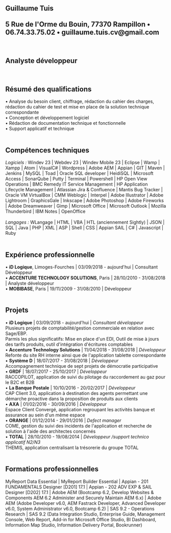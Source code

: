 <!-- <!DOCTYPE html> -->
<html lang="fr">
<head>
	<link href="//maxcdn.bootstrapcdn.com/font-awesome/4.2.0/css/font-awesome.min.css" rel="stylesheet">
	<link rel="stylesheet" href="../UI-Flag-master/flag.css">
</head>
<body>

<h2>Guillaume Tuis <br /><br />
5 Rue de l'Orme du Bouin, 77370 Rampillon &bull; 06.74.33.75.02 &bull; guillaume.tuis.cv@gmail.com</h2>
<br />

<h2>Analyste d&eacute;veloppeur</h2>
<br />

<h2>R&eacute;sum&eacute; des qualifications</h2>
&bull; Analyse du besoin client, chiffrage, rédaction du cahier des charges, rédaction du cahier de test et mise en place de la solution technique correspondante <br />
&bull; Conception et d&eacute;veloppement logiciel <br />
&bull; R&eacute;daction de documentation technique et fonctionnelle <br />
&bull; Support applicatif et technique 
<br />
<br />

<h2>Comp&eacute;tences techniques</h2>
<i>Logiciels : </i>Windev 23 | Webdev 23 | Windev Mobile 23 | Eclipse | Wamp |  Xampp | Atom | VisualC# | Wordpress | Adobe AEM | Appian | GIT | Maven | Jenkins | MySQL | Toad | Oracle SQL developer | HeidiSQL | Microsoft Access | SonarQube | Putty | Terminal | Powershell | HP Open View Operations | BMC Remedy IT Service Management | HP Application Lifecycle Management | Atlassian Jira & Confluence | Mantis Bug Tracker | Oracle VM VirtualBox | CMM Weblogic | Interpel | Adobe Illustrator | Adobe Lightroom |  GraphicsGale | Inkscape | Adobe Photoshop | Adobe Fireworks | Adobe Dreamweaver | Gimp | Microsoft Office | Microsoft Outlook | Mozilla Thunderbird | IBM Notes | OpenOffice <br /><br />
<i>Langages : </i>WLangage | HTML | VBA | HTL (anciennement Sightly) | JSON | SQL | Java | PHP | XML | ASP | Shell | CSS | Appian SAIL | C# | Javascript | Ruby
<br />
<br />

<h2>Exp&eacute;rience professionnelle</h2>
&bull; <b>iD Logique</b>, Limoges-Fourches | 03/09/2018 - aujourd'hui | Consultant D&eacute;veloppeur <br />
&bull; <b>ACCENTURE TECHNOLOGY SOLUTIONS</b>, Paris | 28/10/2010 - 31/08/2018 | Analyste d&eacute;veloppeur <br />
&bull; <b>MOBIBASE</b>, Paris | 19/11/2009 - 31/08/2010 | D&eacute;veloppeur
<br />
<br />

<h2>Projets</h2>
&bull; <b>iD Logique</b> | 03/09/2018 - aujourd'hui | <i>Consultant d&eacute;veloppeur</i> <br />
Plusieurs projets de comptabilité/gestion commerciale en relation avec Sage/EBP. <br />
Parmis les plus significatifs: Mise en place d'un EDI, Outil de mise à jours des tarifs produits, outil d'intégration d'écritures comptables<br />
&bull; <b>Accenture Technology Solutions</b> | 11/04/2018 - 31/08/2018 | <i>D&eacute;veloppeur</i> <br />
Refonte du site RH interne ainsi que de l&apos;application tablette correspondante <br />
&bull; <b>Syst&egrave;me D</b> | 18/07/2017 - 31/08/2018 | <i>D&eacute;veloppeur</i> <br />
Accompagnement technique de sept projets de d&eacute;mocratie participative <br />
&bull; <b>GRDF</b> | 18/07/2017 - 25/10/2017 | <i>D&eacute;veloppeur</i> <br />
RACCOPILOT, application de suivi du pilotage du raccordement au gaz pour le B2C et B2B <br />
&bull; <b>La Banque Postale</b> | 10/10/2016 - 20/02/2017 | <i>D&eacute;veloppeur</i> <br />
CAP Client 3.0, application &agrave; destination des agents permettant une démarche proactive dans la proposition de produits aux clients <br />
&bull; <b>AXA</b> | 01/02/2016 - 30/09/2016 | <i>D&eacute;veloppeur</i> <br />
Espace Client Converg&eacute;, application regroupant les activit&eacute;s banque et assurance au sein d&apos;un m&ecirc;me espace <br />
&bull; <b>ORANGE</b> | 01/12/2014 - 29/01/2016 | <i>Defect manager</i> <br />
COME, gestion du suivi des incidents de l&apos;application et recherche de solution &agrave; l&apos;aide des architectes concern&eacute;s <br />
&bull; <b>TOTAL</b> | 28/10/2010 - 19/08/2014 | <i>D&eacute;veloppeur /support technico applicatif N2/N3</i> <br />
THEMIS, application centralisant la tr&eacute;sorerie du groupe TOTAL
<br />
<br />

<h2>Formations professionnelles</h2>
MyReport Data  Essential | MyReport Builder Essential | Appian - 201 FUNDAMENTALS Designer [D201] 17.1 | Appian - 202 ADV EXP & SAIL Designer [D202] 17.1 | Adobe AEM (Bootcamp 6.2, Develop Websites & Components AEM 6.2 Administer and Securely Maintain AEM 6.x) | Adobe AEM (Adobe Developer v6.0, AEM Fastrack Developer, Advanced Developer v6.0, System Administrator v6.0, Bootcamp 6.2) | SAS 9.2 - Operations Research | SAS 9.2 (Data Integration Studio, Enterprise Guide, Management Console, Web Report, Add-in for Microsoft Office Studio, BI Dashboard, Information Map Studio, Information Delivery Portal, Bookrunner)
</body>
</html>
